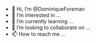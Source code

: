 - 👋 Hi, I’m @DominiqueForeman
- 👀 I’m interested in ...
- 🌱 I’m currently learning ...
- 💞️ I’m looking to collaborate on ...
- 📫 How to reach me ...

<!---
DominiqueForeman/DominiqueForeman is a ✨ special ✨ repository because its `README.md` (this file) appears on your GitHub profile.
You can click the Preview link to take a look at your changes.
--->
